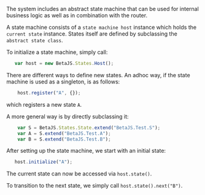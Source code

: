 The system includes an abstract state machine that can be used for internal business logic as well as in combination with the router.

A state machine consists of a ``state machine host`` instance which holds the ``current state`` instance. States itself are defined by subclassing the ``abstract state class``.

To initialize a state machine, simply call:
```javascript
   var host = new BetaJS.States.Host();
```

There are different ways to define new states. An adhoc way, if the state machine is used as a singleton, is as follows:
```javascript
    host.register("A", {});
```
which registers a new state ``A``.

A more general way is by directly subclassing it:
```javascript
    var S = BetaJS.States.State.extend("BetaJS.Test.S");
    var A = S.extend("BetaJS.Test.A");
    var B = S.extend("BetaJS.Test.B");
```

After setting up the state machine, we start with an initial state:
```javascript
   host.initialize("A");
```

The current state can now be accessed via ``host.state()``.

To transition to the next state, we simply call ``host.state().next("B")``.
